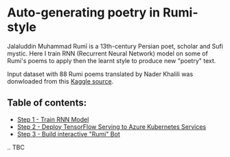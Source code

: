 # Auto-generating poetry in Rumi-style

Jalaluddin Muhammad Rumī is a 13th-century Persian poet, scholar and Sufi mystic. Here I train RNN (Recurrent Neural Network) model on some of Rumi's poems to apply then the learnt style to produce new "poetry" text.

Input dataset with 88 Rumi poems translated by Nader Khalili was donwloaded from this [Kaggle source](https://www.kaggle.com/datasets/hskhawaja/poems-by-rumi).

## Table of contents:
- [Step 1 - Train RNN Model](https://github.com/LazaUK/MachineLearning-RumiStylePoetry#step-1)
- [Step 2 - Deploy TensorFlow Serving to Azure Kubernetes Services](https://github.com/LazaUK/MachineLearning-RumiStylePoetry#step-2)
- [Step 3 - Build interactive "Rumi" Bot](https://github.com/LazaUK/MachineLearning-RumiStylePoetry#step-3)

.. TBC
